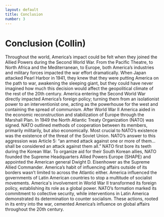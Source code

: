 ```yaml
---
layout: default
title: Conclusion
number: 3
---
```


# Conclusion (Collin)

Throughout the world, America’s impact could be felt when they joined the Allied Powers during the Second World War. From the Pacific Theatre, to North Africa and the Mediterranean, to Europe, both America’s industries and military forces impacted the war effort dramatically. When Japan attacked Pearl Harbor in 1941, they knew that they were putting America on the path to war, awakening the sleeping giant, but they could have never imagined how much this decision would affect the geopolitical climate of the rest of the 20th century. America entering the Second World War directly impacted America’s foreign policy; turning them from an isolationist power to an interventionist one, acting as the powerhouse for the west and containing the spread of communism. After World War II America aided in the economic reconstruction and stabilization of Europe through the Marshall Plan. In 1949 the North Atlantic Treaty Organization (NATO) was signed. NATO outlined methods of cooperation between its members, primarily militarily, but also economically. Most crucial to NATO’s existence was the existence of the threat of the Soviet Union. NATO’s answer to this aggression was Article 5: “an armed attack against one or more of them… shall be considered an attack against them all.” NATO first bore its teeth during the Korean War. To organize aid for their South Korean allies, NATO founded the Supreme Headquarters Allied Powers Europe (SHAPE) and appointed the American general Dwight D. Eisenhower as the Supreme Allied Commander. America’s habit of influencing affairs outside of its borders wasn’t limited to across the Atlantic either. America influenced the governments of Latin American countries to stop a multitude of socialist movements. America's involvement in World War II transformed its foreign policy, establishing its role as a global power. NATO’s formation marked its commitment to collective security, while interventions in Latin America demonstrated its determination to counter socialism. These actions, rooted in its entry into the war, cemented America’s influence on global affairs throughout the 20th century.
